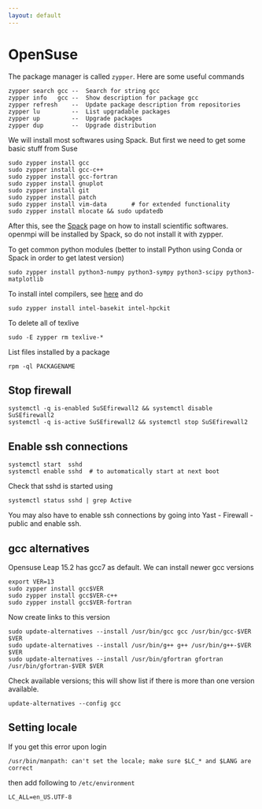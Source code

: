 ```yaml
---
layout: default
---
```


# OpenSuse

The package manager is called `zypper`. Here are some useful commands

```text
zypper search gcc --  Search for string gcc
zypper info   gcc --  Show description for package gcc
zypper refresh    --  Update package description from repositories
zypper lu         --  List upgradable packages
zypper up         --  Upgrade packages
zypper dup        --  Upgrade distribution
```

We will install most softwares using Spack. But first we need to get some basic stuff from Suse

```shell
sudo zypper install gcc
sudo zypper install gcc-c++
sudo zypper install gcc-fortran
sudo zypper install gnuplot
sudo zypper install git
sudo zypper install patch
sudo zypper install vim-data       # for extended functionality
sudo zypper install mlocate && sudo updatedb
```

After this, see the [Spack](comp/spack.html) page on how to install scientific softwares. openmpi will be installed by Spack, so do not install it with zypper.

To get common python modules (better to install Python using Conda or Spack in order to get latest version)

```shell
sudo zypper install python3-numpy python3-sympy python3-scipy python3-matplotlib
```

To install intel compilers, see [here](https://en.opensuse.org/SDB:Install_oneAPI) and do

```shell
sudo zypper install intel-basekit intel-hpckit
```

To delete all of texlive

```shell
sudo -E zypper rm texlive-*
```

List files installed by a package

```shell
rpm -ql PACKAGENAME
```

## Stop firewall

```shell
systemctl -q is-enabled SuSEfirewall2 && systemctl disable SuSEfirewall2
systemctl -q is-active SuSEfirewall2 && systemctl stop SuSEfirewall2
```

## Enable ssh connections

```shell
systemctl start  sshd
systemctl enable sshd  # to automatically start at next boot
```

Check that sshd is started using

```shell
systemctl status sshd | grep Active
```

You may also have to enable ssh connections by going into Yast - Firewall - public and enable ssh.

## gcc alternatives

Opensuse Leap 15.2 has gcc7 as default. We can install newer gcc versions

```shell
export VER=13
sudo zypper install gcc$VER
sudo zypper install gcc$VER-c++
sudo zypper install gcc$VER-fortran
```

Now create links to this version

```shell
sudo update-alternatives --install /usr/bin/gcc gcc /usr/bin/gcc-$VER $VER
sudo update-alternatives --install /usr/bin/g++ g++ /usr/bin/g++-$VER $VER
sudo update-alternatives --install /usr/bin/gfortran gfortran /usr/bin/gfortran-$VER $VER
```

Check available versions; this will show list if there is more than one version available.

```shell
update-alternatives --config gcc
```

## Setting locale

If you get this error upon login

```shell
/usr/bin/manpath: can't set the locale; make sure $LC_* and $LANG are correct
```

then add following to `/etc/environment`

```text
LC_ALL=en_US.UTF-8
```
